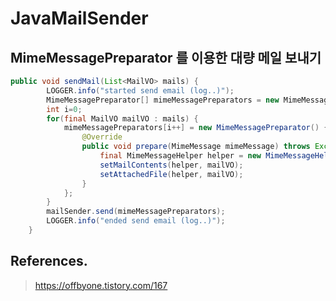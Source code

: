 # JavaMailSender

## MimeMessagePreparator 를 이용한 대량 메일 보내기

```java
public void sendMail(List<MailVO> mails) {
		LOGGER.info("started send email (log..)");
		MimeMessagePreparator[] mimeMessagePreparators = new MimeMessagePreparator[mails.size()];
		int i=0;
		for(final MailVO mailVO : mails) {
			mimeMessagePreparators[i++] = new MimeMessagePreparator() {
				@Override
				public void prepare(MimeMessage mimeMessage) throws Exception {
					final MimeMessageHelper helper = new MimeMessageHelper(mimeMessage, true, "UTF-8");
					setMailContents(helper, mailVO);
					setAttachedFile(helper, mailVO);
				}
			};
		}
		mailSender.send(mimeMessagePreparators);
		LOGGER.info("ended send email (log..)");
	}
```

## References.

> https://offbyone.tistory.com/167
